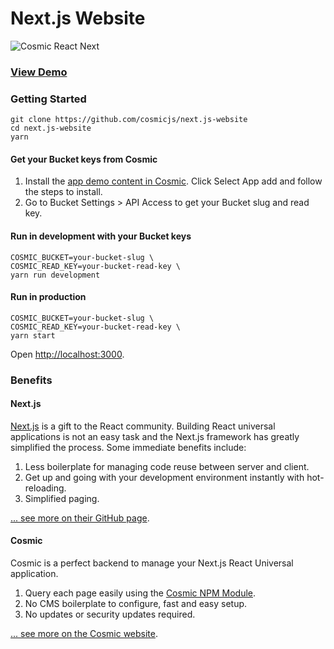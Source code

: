 # Next.js Website
![Cosmic React Next](https://cosmicjs.com/uploads/58dafa10-b4f2-11e6-90d2-a7e1741e7b9d-cosmic-react-next.jpg)
### [View Demo](https://cosmicjs.com/apps/nextjs-website/demo)
### Getting Started
```
git clone https://github.com/cosmicjs/next.js-website
cd next.js-website
yarn
```
#### Get your Bucket keys from Cosmic
1. Install the [app demo content in Cosmic](https://www.cosmicjs.com/apps/nextjs-website). Click Select App add and follow the steps to install.
2. Go to Bucket Settings > API Access to get your Bucket slug and read key.
#### Run in development with your Bucket keys
```
COSMIC_BUCKET=your-bucket-slug \
COSMIC_READ_KEY=your-bucket-read-key \
yarn run development
```
#### Run in production
```
COSMIC_BUCKET=your-bucket-slug \
COSMIC_READ_KEY=your-bucket-read-key \
yarn start
```
Open [http://localhost:3000](http://localhost:3000).

### Benefits
#### Next.js
[Next.js](https://github.com/zeit/next.js) is a gift to the React community.  Building React universal applications is not an easy task and the Next.js framework has greatly simplified the process.  Some immediate benefits include:

1. Less boilerplate for managing code reuse between server and client.
2. Get up and going with your development environment instantly with hot-reloading.
3. Simplified paging.

[... see more on their GitHub page](https://github.com/zeit/next.js).

#### Cosmic
Cosmic is a perfect backend to manage your Next.js React Universal application.

1. Query each page easily using the [Cosmic NPM Module](https://github.com/cosmicjs/cosmicjs-node).
2. No CMS boilerplate to configure, fast and easy setup.
3. No updates or security updates required.

[... see more on the Cosmic website](https://cosmicjs.com).
